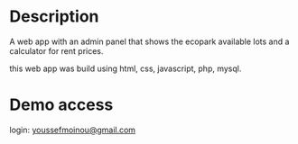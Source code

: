 # Description
A web app with an admin panel that shows the ecopark available lots and a calculator for rent prices.

this web app was build using html, css, javascript, php, mysql.

# Demo access
login: youssefmoinou@gmail.com
